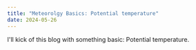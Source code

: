 ```yaml
---
title: "Meteorolgy Basics: Potential temperature"
date: 2024-05-26
---
```


I'll kick of this blog with something basic: Potential temperature.

